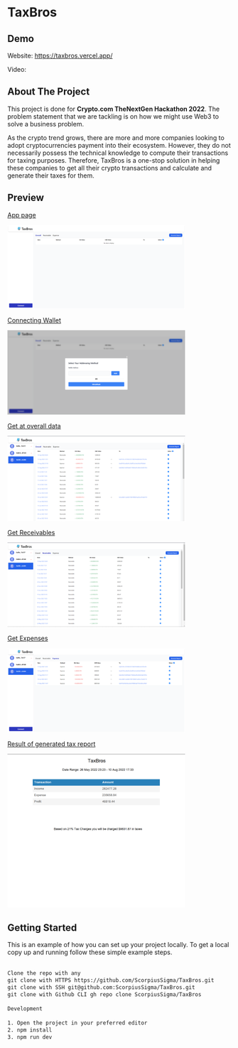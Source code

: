 <!-- Global Styles -->
<style>
    img {
        width:400px;
    }
</style>

# TaxBros

## Demo

Website: https://taxbros.vercel.app/

Video:

## About The Project

This project is done for **Crypto.com TheNextGen Hackathon 2022**. The problem statement that we are tackling is on how we might use Web3 to solve a business problem.

As the crypto trend grows, there are more and more companies looking to adopt cryptocurrencies payment into their ecosystem. However, they do not necessarily possess the technical knowledge to compute their transactions for taxing purposes. Therefore, TaxBros is a one-stop solution in helping these companies to get all their crypto transactions and calculate and generate their taxes for them.

## Preview

<u>App page</u>

![HomePage](public/homepage.png)

<u>Connecting Wallet</u>

![Connecting Wallet](public/walletConnect.png)

<u>Get at overall data</u>

![Look at overall data](public/populatedData.png)

<u>Get Receivables</u>

![Filter by Receivables](public/receivables.png)

<u>Get Expenses</u>

![Filter by Expenses](public/Expense.png)

<u>Result of generated tax report</u>

![Generate Tax Result](public/taxResult.png)

## Getting Started

This is an example of how you can set up your project locally. To get a local copy up and running follow these simple example steps.

```

Clone the repo with any
git clone with HTTPS https://github.com/ScorpiusSigma/TaxBros.git
git clone with SSH git@github.com:ScorpiusSigma/TaxBros.git
git clone with Github CLI gh repo clone ScorpiusSigma/TaxBros

Development

1. Open the project in your preferred editor
2. npm install
3. npm run dev
```
